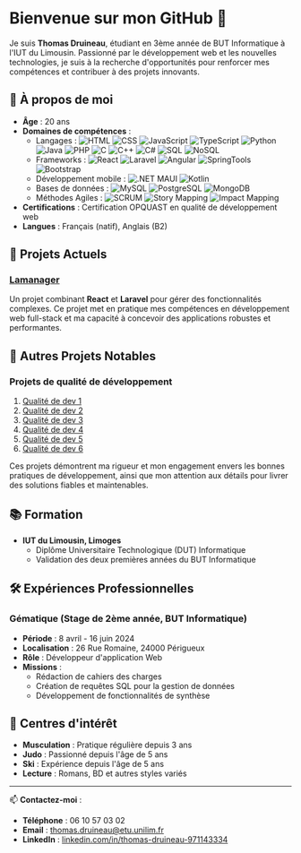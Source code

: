 # Bienvenue sur mon GitHub 👋

Je suis **Thomas Druineau**, étudiant en 3ème année de BUT Informatique à l'IUT du Limousin. Passionné par le développement web et les nouvelles technologies, je suis à la recherche d'opportunités pour renforcer mes compétences et contribuer à des projets innovants.

## 🌟 À propos de moi

- **Âge** : 20 ans
- **Domaines de compétences** :
  - Langages : ![HTML](https://img.shields.io/badge/-HTML-E34F26?logo=html5&logoColor=white) ![CSS](https://img.shields.io/badge/-CSS-1572B6?logo=css3&logoColor=white) ![JavaScript](https://img.shields.io/badge/-JavaScript-F7DF1E?logo=javascript&logoColor=black) ![TypeScript](https://img.shields.io/badge/-TypeScript-3178C6?logo=typescript&logoColor=white) ![Python](https://img.shields.io/badge/-Python-3776AB?logo=python&logoColor=white) ![Java](https://img.shields.io/badge/-Java-007396?logo=java&logoColor=white) ![PHP](https://img.shields.io/badge/-PHP-777BB4?logo=php&logoColor=white) ![C](https://img.shields.io/badge/-C-A8B9CC?logo=c&logoColor=black) ![C++](https://img.shields.io/badge/-C++-00599C?logo=c%2B%2B&logoColor=white) ![C#](https://img.shields.io/badge/-C%23-239120?logo=c-sharp&logoColor=white) ![SQL](https://img.shields.io/badge/-SQL-4479A1?logo=MySQL&logoColor=white) ![NoSQL](https://img.shields.io/badge/-NoSQL-4DB33D?logo=mongodb&logoColor=white)
  - Frameworks : ![React](https://img.shields.io/badge/-React-61DAFB?logo=react&logoColor=black) ![Laravel](https://img.shields.io/badge/-Laravel-FF2D20?logo=laravel&logoColor=white) ![Angular](https://img.shields.io/badge/-Angular-DD0031?logo=angular&logoColor=white) ![SpringTools](https://img.shields.io/badge/-Spring%20Tools-6DB33F?logo=spring&logoColor=white) ![Bootstrap](https://img.shields.io/badge/-Bootstrap-7952B3?logo=bootstrap&logoColor=white)
  - Développement mobile : ![.NET MAUI](https://img.shields.io/badge/-.NET%20MAUI-512BD4?logo=.net&logoColor=white) ![Kotlin](https://img.shields.io/badge/-Kotlin-0095D5?logo=kotlin&logoColor=white)
  - Bases de données : ![MySQL](https://img.shields.io/badge/-MySQL-4479A1?logo=mysql&logoColor=white) ![PostgreSQL](https://img.shields.io/badge/-PostgreSQL-336791?logo=postgresql&logoColor=white) ![MongoDB](https://img.shields.io/badge/-MongoDB-4DB33D?logo=mongodb&logoColor=white)
  - Méthodes Agiles : ![SCRUM](https://img.shields.io/badge/-SCRUM-6DB33F?logo=scrumalliance&logoColor=white) ![Story Mapping](https://img.shields.io/badge/-Story%20Mapping-6DB33F?logo=bookstack&logoColor=white) ![Impact Mapping](https://img.shields.io/badge/-Impact%20Mapping-6DB33F?logo=mapping&logoColor=white)
- **Certifications** : Certification OPQUAST en qualité de développement web
- **Langues** : Français (natif), Anglais (B2)

## 🚀 Projets Actuels

### [Lamanager](https://github.com/Druineau1/Lamanager)

Un projet combinant **React** et **Laravel** pour gérer des fonctionnalités complexes. Ce projet met en pratique mes compétences en développement web full-stack et ma capacité à concevoir des applications robustes et performantes.

## 📂 Autres Projets Notables

### Projets de qualité de développement

1. [Qualité de dev 1](https://github.com/Druineau1/Qualit-de-dev-1)
2. [Qualité de dev 2](https://github.com/Druineau1/Qualit-de-dev-2)
3. [Qualité de dev 3](https://github.com/Druineau1/Qualit-de-dev-3)
4. [Qualité de dev 4](https://github.com/Druineau1/Qualit-de-dev-4)
5. [Qualité de dev 5](https://github.com/Druineau1/Qualit-de-dev-5)
6. [Qualité de dev 6](https://github.com/Druineau1/Qualit-de-dev-6)

Ces projets démontrent ma rigueur et mon engagement envers les bonnes pratiques de développement, ainsi que mon attention aux détails pour livrer des solutions fiables et maintenables.

## 📚 Formation

- **IUT du Limousin, Limoges**
  - Diplôme Universitaire Technologique (DUT) Informatique
  - Validation des deux premières années du BUT Informatique

## 🛠 Expériences Professionnelles

### Gématique (Stage de 2ème année, BUT Informatique)

- **Période** : 8 avril - 16 juin 2024
- **Localisation** : 26 Rue Romaine, 24000 Périgueux
- **Rôle** : Développeur d'application Web
- **Missions** :
  - Rédaction de cahiers des charges
  - Création de requêtes SQL pour la gestion de données
  - Développement de fonctionnalités de synthèse

## 🎯 Centres d'intérêt

- **Musculation** : Pratique régulière depuis 3 ans
- **Judo** : Passionné depuis l'âge de 5 ans
- **Ski** : Expérience depuis l'âge de 5 ans
- **Lecture** : Romans, BD et autres styles variés

---

📫 **Contactez-moi** :

- **Téléphone** : 06 10 57 03 02
- **Email** : thomas.druineau@etu.unilim.fr
- **LinkedIn** : [linkedin.com/in/thomas-druineau-971143334](https://www.linkedin.com/in/thomas-druineau-971143334)
